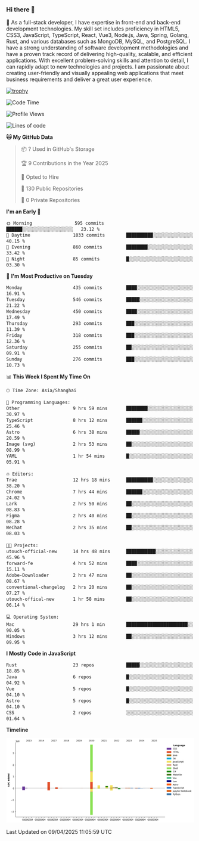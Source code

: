 ### Hi there 👋

🌱 As a full-stack developer, I have expertise in front-end and back-end development technologies. My skill set includes proficiency in HTML5, CSS3, JavaScript, TypeScript, React, Vue3, Node.js, Java, Spring, Golang, Rust, and various databases such as MongoDB, MySQL, and PostgreSQL. I have a strong understanding of software development methodologies and have a proven track record of delivering high-quality, scalable, and efficient applications. With excellent problem-solving skills and attention to detail, I can rapidly adapt to new technologies and projects. I am passionate about creating user-friendly and visually appealing web applications that meet business requirements and deliver a great user experience.

[![trophy](https://github-profile-trophy.vercel.app/?username=elton&rank=SECRET,SSS,SS,S,AAA,AA,A&theme=onedark&no-frame=true&margin-w=10)](https://github.com/ryo-ma/github-profile-trophy)

<!--START_SECTION:waka-->
![Code Time](http://img.shields.io/badge/Code%20Time-1%2C498%20hrs%2031%20mins-blue)

![Profile Views](http://img.shields.io/badge/Profile%20Views-0-blue)

![Lines of code](https://img.shields.io/badge/From%20Hello%20World%20I%27ve%20Written-5.6%20million%20lines%20of%20code-blue)

**🐱 My GitHub Data** 

> 📦 ? Used in GitHub's Storage 
 > 
> 🏆 9 Contributions in the Year 2025
 > 
> 💼 Opted to Hire
 > 
> 📜 130 Public Repositories 
 > 
> 🔑 0 Private Repositories 
 > 
**I'm an Early 🐤** 

```text
🌞 Morning                595 commits         ██████░░░░░░░░░░░░░░░░░░░   23.12 % 
🌆 Daytime                1033 commits        ██████████░░░░░░░░░░░░░░░   40.15 % 
🌃 Evening                860 commits         ████████░░░░░░░░░░░░░░░░░   33.42 % 
🌙 Night                  85 commits          █░░░░░░░░░░░░░░░░░░░░░░░░   03.30 % 
```
📅 **I'm Most Productive on Tuesday** 

```text
Monday                   435 commits         ████░░░░░░░░░░░░░░░░░░░░░   16.91 % 
Tuesday                  546 commits         █████░░░░░░░░░░░░░░░░░░░░   21.22 % 
Wednesday                450 commits         ████░░░░░░░░░░░░░░░░░░░░░   17.49 % 
Thursday                 293 commits         ███░░░░░░░░░░░░░░░░░░░░░░   11.39 % 
Friday                   318 commits         ███░░░░░░░░░░░░░░░░░░░░░░   12.36 % 
Saturday                 255 commits         ██░░░░░░░░░░░░░░░░░░░░░░░   09.91 % 
Sunday                   276 commits         ███░░░░░░░░░░░░░░░░░░░░░░   10.73 % 
```


📊 **This Week I Spent My Time On** 

```text
🕑︎ Time Zone: Asia/Shanghai

💬 Programming Languages: 
Other                    9 hrs 59 mins       ████████░░░░░░░░░░░░░░░░░   30.97 % 
TypeScript               8 hrs 12 mins       ██████░░░░░░░░░░░░░░░░░░░   25.46 % 
Astro                    6 hrs 38 mins       █████░░░░░░░░░░░░░░░░░░░░   20.59 % 
Image (svg)              2 hrs 53 mins       ██░░░░░░░░░░░░░░░░░░░░░░░   08.99 % 
YAML                     1 hr 54 mins        █░░░░░░░░░░░░░░░░░░░░░░░░   05.91 % 

🔥 Editors: 
Trae                     12 hrs 18 mins      ██████████░░░░░░░░░░░░░░░   38.20 % 
Chrome                   7 hrs 44 mins       ██████░░░░░░░░░░░░░░░░░░░   24.02 % 
Lark                     2 hrs 50 mins       ██░░░░░░░░░░░░░░░░░░░░░░░   08.83 % 
Figma                    2 hrs 40 mins       ██░░░░░░░░░░░░░░░░░░░░░░░   08.28 % 
WeChat                   2 hrs 35 mins       ██░░░░░░░░░░░░░░░░░░░░░░░   08.03 % 

🐱‍💻 Projects: 
utouch-official-new      14 hrs 48 mins      ███████████░░░░░░░░░░░░░░   45.96 % 
forward-fe               4 hrs 52 mins       ████░░░░░░░░░░░░░░░░░░░░░   15.11 % 
Adobe-Downloader         2 hrs 47 mins       ██░░░░░░░░░░░░░░░░░░░░░░░   08.67 % 
conventional-changelog   2 hrs 20 mins       ██░░░░░░░░░░░░░░░░░░░░░░░   07.27 % 
utouch-offical-new       1 hr 58 mins        ██░░░░░░░░░░░░░░░░░░░░░░░   06.14 % 

💻 Operating System: 
Mac                      29 hrs 1 min        ███████████████████████░░   90.05 % 
Windows                  3 hrs 12 mins       ██░░░░░░░░░░░░░░░░░░░░░░░   09.95 % 
```

**I Mostly Code in JavaScript** 

```text
Rust                     23 repos            █████░░░░░░░░░░░░░░░░░░░░   18.85 % 
Java                     6 repos             █░░░░░░░░░░░░░░░░░░░░░░░░   04.92 % 
Vue                      5 repos             █░░░░░░░░░░░░░░░░░░░░░░░░   04.10 % 
Astro                    5 repos             █░░░░░░░░░░░░░░░░░░░░░░░░   04.10 % 
CSS                      2 repos             ░░░░░░░░░░░░░░░░░░░░░░░░░   01.64 % 
```



**Timeline**

![Lines of Code chart](https://raw.githubusercontent.com/elton/elton/main/assets/bar_graph.png)


 Last Updated on 09/04/2025 11:05:59 UTC
<!--END_SECTION:waka-->

<!--
**elton/elton** is a ✨ _special_ ✨ repository because its `README.md` (this file) appears on your GitHub profile.

Here are some ideas to get you started:

- 🔭 I’m currently working on ...
- 🌱 I’m currently learning ...
- 👯 I’m looking to collaborate on ...
- 🤔 I’m looking for help with ...
- 💬 Ask me about ...
- 📫 How to reach me: ...
- 😄 Pronouns: ...
- ⚡ Fun fact: ...
-->
